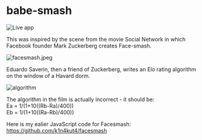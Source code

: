 # babe-smash

![Live app](../readme_imgs/readme/live.png)   

This was inspired by the scene from the movie Social Network in which Facebook founder Mark Zuckerberg creates Face-smash.   

![facesmash.jpeg](../readme_imgs/facesmash.jpeg)   

Eduardo Saverin, then a friend of Zuckerberg, writes an Elo rating algorithm on the window of a Havard dorm.  

![algorithm](../readme_imgs/readme/elo.gif)   
 
The algorithm in the film is actually incorrect - it should be:  
Ea = 1/(1+10((Rb-Ra)/400))   
Eb = 1/(1+10((Ra-Rb)/400))  

Here is my ealier JavaScript code for Facesmash: <a href="https://github.com/k1n4kut4/facesmash">https://github.com/k1n4kut4/facesmash</a>
